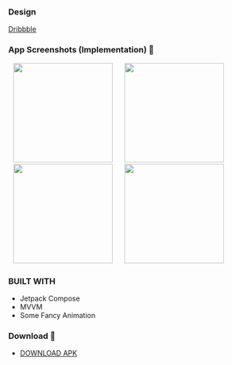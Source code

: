 ### Design
<a href="https://www.figma.com/file/JzhqYEnWurXs3peqPJL6UG/Android-Developer-Interview-Live-Test?node-id=0%3A1" target="_blank">Dribbble</a>

### App Screenshots (Implementation) 🌈

<p>
    <img src="https://github.com/user-attachments/assets/d72abf6c-3307-4f19-b370-0204aeefaa15" width="200px" hspace="10"/>
    <img src="https://github.com/user-attachments/assets/00553540-5b7e-410d-9fdf-ac507e61e5c3" width="200px" hspace="10"/>
    <img src="https://github.com/user-attachments/assets/a5a77e55-7a08-42ad-8d5f-914ecb80c2d9" width="200px" hspace="10"/>
    <img src="https://github.com/user-attachments/assets/c34cfc30-72f8-48ff-8176-b5d78cefab10" width="200px" hspace="10"/>
    
</p>

### BUILT WITH
* Jetpack Compose
* MVVM
* Some Fancy Animation


### Download 📱

- [DOWNLOAD APK](https://github.com/ibrajix/MoniepointAssessment/releases/download/v1.0/app-debug.apk/)
